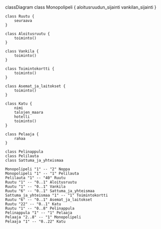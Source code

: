 classDiagram
    class Monopolipeli {
        aloitusruudun_sijainti
        vankilan_sijainti
    }

    class Ruutu {
        seuraava
    }

    class Aloitusruutu {
        toiminto()
    }

    class Vankila {
        toiminto()
    }

    class Toimintokortti {
        toiminto()
    }

    class Asemat_ja_laitokset {
        toiminto()
    }

    class Katu {
        nimi
        talojen_maara
        hotelli
        toiminto()
    }

    class Pelaaja {
        rahaa
    }

    class Pelinappula
    class Pelilauta
    class Sattuma_ja_yhteismaa

    Monopolipeli "1" -- "2" Noppa
    Monopolipeli "1" -- "1" Pelilauta
    Pelilauta "1" -- "40" Ruutu
    Ruutu "1" -- "0..1" Aloitusruutu
    Ruutu "1" -- "0..1" Vankila
    Ruutu "6" -- "0..1" Sattuma_ja_yhteismaa
    Sattuma_ja_yhteismaa "1" -- "1" Toimintokortti
    Ruutu "6" -- "0..1" Asemat_ja_laitokset
    Ruutu "22" -- "0..1" Katu
    Ruutu "1" -- "0..8" Pelinappula
    Pelinappula "1" -- "1" Pelaaja
    Pelaaja "2..8" -- "1" Monopolipeli
    Pelaaja "1" -- "0..22" Katu
